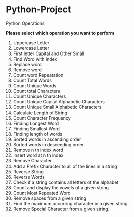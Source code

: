 # Python-Project
Python Operations

**Please select which operation you want to perform**
1. Uppercase Letter
2. Lowercase Letter
3. First letter Capital and Other Small
4. Find Word with Index
5. Replace word
6. Remove word
7. Count word Repeatation
8. Count Total Words
9. Count Unique Words
10. Count total Characters
11. Count Unique Characters
12. Count Unique Capital Alphabetic Characters
13. Count Unique Small Alphabetic Characters
14. Calculate Length of String
15. Count Character Frequency
16. Finding Longest Word
17. Finding Smallest Word
18. Finding length of words
19. Sorted words in ascending order
20. Sorted words in descending order
21. Remove n th index word
22. Insert word at n th index
23. Remove Character
24. Add a Prefix Character to all of the lines in a string
25. Reverse String
26. Reverse Words
27. Check if a string contains all letters of the alphabet
28. Count and display the vowels of a given string
29. Count Most Repeated Word
30. Remove spaces from a given string
31. Find the maximum occurring character in a given string.
32. Remove Special Character from a given string.
